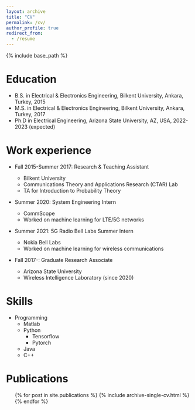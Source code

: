 ```yaml
---
layout: archive
title: "CV"
permalink: /cv/
author_profile: true
redirect_from:
  - /resume
---
```


{% include base_path %}

Education
======
* B.S. in Electrical & Electronics Engineering, Bilkent University, Ankara, Turkey, 2015
* M.S. in Electrical & Electronics Engineering, Bilkent University, Ankara, Turkey, 2017
* Ph.D in Electrical Engineering, Arizona State University, AZ, USA, 2022-2023 (expected)

Work experience
======
* Fall 2015-Summer 2017: Research & Teaching Assistant
	* Bilkent University
	* Communications Theory and Applications Research (CTAR) Lab
	* TA for Introduction to Probability Theory

* Summer 2020: System Engineering Intern
  * CommScope
  * Worked on machine learning for LTE/5G networks

* Summer 2021: 5G Radio Bell Labs Summer Intern
  * Nokia Bell Labs
  * Worked on machine learning for wireless communications
  
* Fall 2017-: Graduate Research Associate
	* Arizona State University
	* Wireless Intelligence Laboratory (since 2020)

Skills
======
* Programming
  * Matlab
  * Python
     * Tensorflow
	 * Pytorch
  * Java
  * C++

Publications
======
  <ul>{% for post in site.publications %}
    {% include archive-single-cv.html %}
  {% endfor %}</ul>

